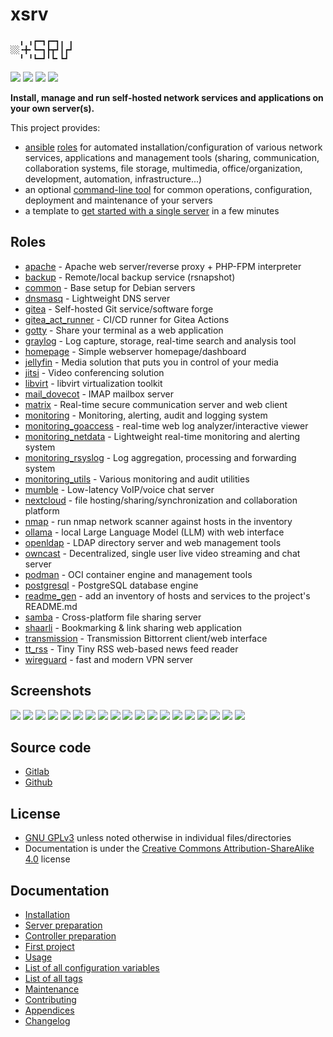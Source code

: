 # xsrv

```
  ╻ ╻┏━┓┏━┓╻ ╻
░░╺╋╸┗━┓┣┳┛┃┏┛
  ╹ ╹┗━┛╹┗╸┗┛ 
```

[![](https://gitlab.com/nodiscc/xsrv/badges/master/pipeline.svg)](https://gitlab.com/nodiscc/xsrv/-/pipelines)
[![](https://bestpractices.coreinfrastructure.org/projects/3647/badge)](https://bestpractices.coreinfrastructure.org/projects/3647)
[![](https://img.shields.io/badge/latest%20release-1.23.0-blue)](https://gitlab.com/nodiscc/xsrv/-/releases)
[![](https://img.shields.io/badge/docs-readthedocs-%232980B9)](https://xsrv.readthedocs.io)

**Install, manage and run self-hosted network services and applications on your own server(s).**

This project provides:

- [ansible](https://en.wikipedia.org/wiki/Ansible_%28software%29) [roles](#roles) for automated installation/configuration of various network services, applications and management tools (sharing, communication, collaboration systems, file storage, multimedia, office/organization, development, automation, infrastructure...)
- an optional [command-line tool](docs/usage.md) for common operations, configuration, deployment and maintenance of your servers
- a template to [get started with a single server](docs/installation.md) in a few minutes


## Roles
<!--BEGIN ROLES LIST-->
- [apache](roles/apache) - Apache web server/reverse proxy + PHP-FPM interpreter
- [backup](roles/backup) - Remote/local backup service (rsnapshot)
- [common](roles/common) - Base setup for Debian servers
- [dnsmasq](roles/dnsmasq) - Lightweight DNS server
- [gitea](roles/gitea) - Self-hosted Git service/software forge
- [gitea_act_runner](roles/gitea_act_runner) - CI/CD runner for Gitea Actions
- [gotty](roles/gotty) - Share your terminal as a web application
- [graylog](roles/graylog) - Log capture, storage, real-time search and analysis tool
- [homepage](roles/homepage) - Simple webserver homepage/dashboard
- [jellyfin](roles/jellyfin) - Media solution that puts you in control of your media
- [jitsi](roles/jitsi) - Video conferencing solution
- [libvirt](roles/libvirt) - libvirt virtualization toolkit
- [mail_dovecot](roles/mail_dovecot) - IMAP mailbox server
- [matrix](roles/matrix) - Real-time secure communication server and web client
- [monitoring](roles/monitoring) - Monitoring, alerting, audit and logging system
- [monitoring_goaccess](roles/monitoring_goaccess) - real-time web log analyzer/interactive viewer
- [monitoring_netdata](roles/monitoring_netdata) - Lightweight real-time monitoring and alerting system
- [monitoring_rsyslog](roles/monitoring_rsyslog) - Log aggregation, processing and forwarding system
- [monitoring_utils](roles/monitoring_utils) - Various monitoring and audit utilities
- [mumble](roles/mumble) - Low-latency VoIP/voice chat server
- [nextcloud](roles/nextcloud) - file hosting/sharing/synchronization and collaboration platform
- [nmap](roles/nmap) - run nmap network scanner against hosts in the inventory
- [ollama](roles/ollama) - local Large Language Model (LLM) with web interface
- [openldap](roles/openldap) - LDAP directory server and web management tools
- [owncast](roles/owncast) - Decentralized, single user live video streaming and chat server
- [podman](roles/podman) - OCI container engine and management tools
- [postgresql](roles/postgresql) - PostgreSQL database engine
- [readme_gen](roles/readme_gen) - add an inventory of hosts and services to the project's README.md
- [samba](roles/samba) - Cross-platform file sharing server
- [shaarli](roles/shaarli) - Bookmarking & link sharing web application
- [transmission](roles/transmission) - Transmission Bittorrent client/web interface
- [tt_rss](roles/tt_rss) - Tiny Tiny RSS web-based news feed reader
- [wireguard](roles/wireguard) - fast and modern VPN server
<!--END ROLES LIST-->

## Screenshots

[![](https://gitlab.com/nodiscc/toolbox/-/raw/master/DOC/SCREENSHOTS/netdata-dashboard-thumb.png)](roles/monitoring_netdata)
[![](https://gitlab.com/nodiscc/toolbox/-/raw/master/DOC/SCREENSHOTS/LNaAH2L.png)](roles/nextcloud)
[![](https://gitlab.com/nodiscc/toolbox/-/raw/master/DOC/SCREENSHOTS/5TXg6vm.png)](roles/tt_rss)
[![](https://gitlab.com/nodiscc/toolbox/-/raw/master/DOC/SCREENSHOTS/Jlmj0iE.png)](roles/shaarli)
[![](https://gitlab.com/nodiscc/toolbox/-/raw/master/DOC/SCREENSHOTS/8cAGkf2.png)](roles/gitea)
[![](https://gitlab.com/nodiscc/toolbox/-/raw/master/DOC/SCREENSHOTS/Imb0dqO.png)](roles/transmission)
[![](https://gitlab.com/nodiscc/toolbox/-/raw/master/DOC/SCREENSHOTS/6Im61B0.png)](roles/mumble)
[![](https://gitlab.com/nodiscc/toolbox/-/raw/master/DOC/SCREENSHOTS/REzcZVh.png)](roles/openldap)
[![](https://gitlab.com/nodiscc/toolbox/-/raw/master/DOC/SCREENSHOTS/udEAnKA.png)](roles/matrix)
[![](https://gitlab.com/nodiscc/toolbox/-/raw/master/DOC/SCREENSHOTS/Vvdj3Zu.png)](roles/homepage)
[![](https://gitlab.com/nodiscc/toolbox/-/raw/master/DOC/SCREENSHOTS/H3PIWrt.png)](roles/jellyfin)
[![](https://gitlab.com/nodiscc/toolbox/-/raw/master/DOC/SCREENSHOTS/wa3pkyJ.png)](roles/graylog)
[![](https://gitlab.com/nodiscc/toolbox/-/raw/master/DOC/SCREENSHOTS/g0jUMXE.jpg)](roles/jitsi)
[![](https://gitlab.com/nodiscc/toolbox/-/raw/master/DOC/SCREENSHOTS/v3lHJGx.png)](roles/readme_gen)
[![](https://gitlab.com/nodiscc/toolbox/-/raw/master/DOC/SCREENSHOTS/XYmHNqT.png)](roles/libvirt)
[![](https://gitlab.com/nodiscc/toolbox/-/raw/master/DOC/SCREENSHOTS/goaccess-bright-thumb.png)](roles/monitoring_goaccess)
[![](https://gitlab.com/nodiscc/toolbox/-/raw/master/DOC/SCREENSHOTS/owncast-thumb.png)](roles/owncast)
[![](https://gitlab.com/nodiscc/toolbox/-/raw/master/DOC/SCREENSHOTS/ollama-ui-thumb.png)](roles/owncast)
[![](https://gitlab.com/nodiscc/toolbox/-/raw/master/DOC/SCREENSHOTS/nmap-thumb.png)](roles/nmap)


## Source code

- [Gitlab](https://gitlab.com/nodiscc/xsrv)
- [Github](https://github.com/nodiscc/xsrv)


## License

- [GNU GPLv3](https://gitlab.com/nodiscc/xsrv/-/blob/master/LICENSE) unless noted otherwise in individual files/directories
- Documentation is under the [Creative Commons Attribution-ShareAlike 4.0](https://creativecommons.org/licenses/by-sa/4.0/) license


## Documentation

- [Installation](docs/installation.md)
- [Server preparation](docs/installation/server-preparation.md)
- [Controller preparation](docs/installation/controller-preparation.md)
- [First project](docs/installation/first-project.md)
- [Usage](docs/usage.md)
- [List of all configuration variables](docs/configuration-variables.md)
- [List of all tags](docs/tags.md)
- [Maintenance](docs/maintenance.md)
- [Contributing](docs/contributing.md)
- [Appendices](docs/appendices.md)
- [Changelog](https://gitlab.com/nodiscc/xsrv/-/blob/master/CHANGELOG.md)



